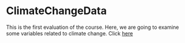 # ClimateChangeData
This is the first evaluation of the course. Here, we are going to examine some variables related to climate change.
Click [here](https://introspatialdatascience.github.io/ClimateChangeData/)

